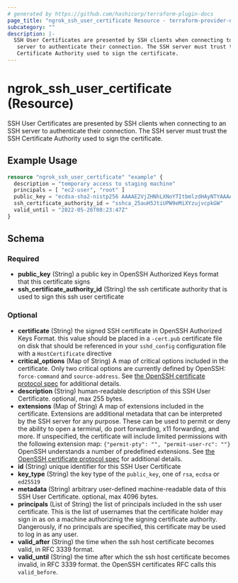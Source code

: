 ```yaml
---
# generated by https://github.com/hashicorp/terraform-plugin-docs
page_title: "ngrok_ssh_user_certificate Resource - terraform-provider-ngrok"
subcategory: ""
description: |-
  SSH User Certificates are presented by SSH clients when connecting to an SSH
   server to authenticate their connection. The SSH server must trust the SSH
   Certificate Authority used to sign the certificate.
---
```


# ngrok_ssh_user_certificate (Resource)

SSH User Certificates are presented by SSH clients when connecting to an SSH
 server to authenticate their connection. The SSH server must trust the SSH
 Certificate Authority used to sign the certificate.

## Example Usage

```terraform
resource "ngrok_ssh_user_certificate" "example" {
  description = "temporary access to staging machine"
  principals = [ "ec2-user", "root" ]
  public_key = "ecdsa-sha2-nistp256 AAAAE2VjZHNhLXNoYTItbmlzdHAyNTYAAAAIbmlzdHAyNTYAAABBBK58lFzmWlDimDtBz78wVT4oauA8PjY0CiXTCEIsBNC6UwOJvZ0jdSaYNhDaa7dRV84DfBb/gKzqlXC7cVMZjl0= alan@work-laptop"
  ssh_certificate_authority_id = "sshca_25auH5JtiUPW9eMiXYzujvcpkGW"
  valid_until = "2022-05-26T08:23:47Z"
}
```

<!-- schema generated by tfplugindocs -->
## Schema

### Required

- **public_key** (String) a public key in OpenSSH Authorized Keys format that this certificate signs
- **ssh_certificate_authority_id** (String) the ssh certificate authority that is used to sign this ssh user certificate

### Optional

- **certificate** (String) the signed SSH certificate in OpenSSH Authorized Keys Format. this value should be placed in a `-cert.pub` certificate file on disk that should be referenced in your `sshd_config` configuration file with a `HostCertificate` directive
- **critical_options** (Map of String) A map of critical options included in the certificate. Only two critical options are currently defined by OpenSSH: `force-command` and `source-address`. See [the OpenSSH certificate protocol spec](https://github.com/openssh/openssh-portable/blob/master/PROTOCOL.certkeys) for additional details.
- **description** (String) human-readable description of this SSH User Certificate. optional, max 255 bytes.
- **extensions** (Map of String) A map of extensions included in the certificate. Extensions are additional metadata that can be interpreted by the SSH server for any purpose. These can be used to permit or deny the ability to open a terminal, do port forwarding, x11 forwarding, and more. If unspecified, the certificate will include limited permissions with the following extension map: `{"permit-pty": "", "permit-user-rc": ""}` OpenSSH understands a number of predefined extensions. See [the OpenSSH certificate protocol spec](https://github.com/openssh/openssh-portable/blob/master/PROTOCOL.certkeys) for additional details.
- **id** (String) unique identifier for this SSH User Certificate
- **key_type** (String) the key type of the `public_key`, one of `rsa`, `ecdsa` or `ed25519`
- **metadata** (String) arbitrary user-defined machine-readable data of this SSH User Certificate. optional, max 4096 bytes.
- **principals** (List of String) the list of principals included in the ssh user certificate. This is the list of usernames that the certificate holder may sign in as on a machine authorizinig the signing certificate authority. Dangerously, if no principals are specified, this certificate may be used to log in as any user.
- **valid_after** (String) the time when the ssh host certificate becomes valid, in RFC 3339 format.
- **valid_until** (String) the time after which the ssh host certificate becomes invalid, in RFC 3339 format. the OpenSSH certificates RFC calls this `valid_before`.


